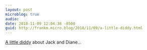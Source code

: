 ```yaml
---
layout: post
microblog: true
audio: 
date: 2018-11-09 12:04:38 -0500
guid: http://frankm.micro.blog/2018/11/09/a-little-diddy.html
---
```

[A little diddy](https://www.cnn.com/2018/11/08/entertainment/meg-ryan-john-mellencamp-engaged/index.html?utm_source=feedburner&utm_medium=feed&utm_campaign=Feed%3A+rss%2Fcnn_topstories+%28RSS%3A+CNN+-+Top+Stories%29) about Jack and Diane...
